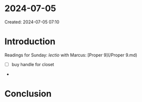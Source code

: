 # 2024-07-05
  Created: 2024-07-05 07:10


# Introduction
Readings for Sunday: *lectio* with Marcus: [Proper 9](/Proper 9.md)

- [ ] buy handle for closet
-
# Conclusion

